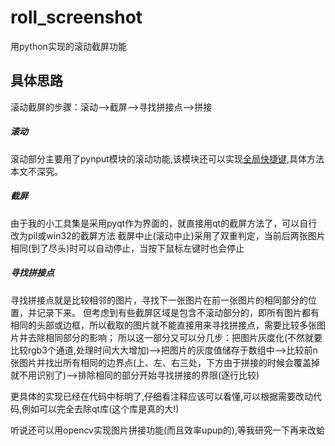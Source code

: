 # roll_screenshot
用python实现的滚动截屏功能

## 具体思路
滚动截屏的步骤：滚动-->截屏-->寻找拼接点-->拼接

##### 滚动
滚动部分主要用了pynput模块的滚动功能,该模块还可以实现[全局快捷键](https://editor.csdn.net/md/?articleId=103226341),具体方法本文不深究。
##### 截屏
由于我的小工具集是采用pyqt作为界面的，就直接用qt的截屏方法了，可以自行改为pil或win32的截屏方法
截屏中止(滚动中止)采用了双重判定，当前后两张图片相同(到了尽头)时可以自动停止，当按下鼠标左键时也会停止
##### 寻找拼接点
寻找拼接点就是比较相邻的图片，寻找下一张图片在前一张图片的相同部分的位置，并记录下来。
但考虑到有些截屏区域是包含不滚动部分的，即所有图片都有相同的头部或边框，所以截取的图片就不能直接用来寻找拼接点，需要比较多张图片并去除相同部分的影响；
所以这一部分又可以分几步：把图片灰度化(不然就要比较rgb3个通道,处理时间大大增加)-->把图片的灰度值储存于数组中-->比较前n张图片并找出所有相同的边界点(上、左、右三处，下方由于拼接的时候会覆盖掉就不用识别了)-->排除相同的部分开始寻找拼接的界限(逐行比较)

更具体的实现已经在代码中标明了,仔细看注释应该可以看懂,可以根据需要改动代码,例如可以完全去除qt库(这个库是真的大!)

听说还可以用opencv实现图片拼接功能(而且效率upup的),等我研究一下再来改蛤

